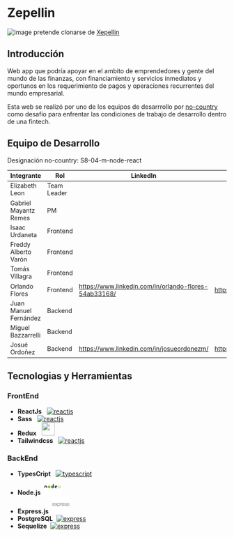# Zepellin
![image](https://github.com/No-Country/s8-04-m-node-react-xepelin/assets/95863162/20b0744f-195e-4b8b-a73a-371bd64d7836)
pretende clonarse de [Xepellin](https://xepelin.com/)

## Introducción

Web app que podría apoyar en el ambito de emprendedores y gente del mundo de las finanzas, con financiamiento y servicios inmediatos y oportunos en los requerimiento de pagos y operaciones recurrentes del mundo empresarial.

Esta web se realizó por uno de los equipos de desarrrollo por [no-country](https://www.nocountry.tech/) como desafío para enfrentar las condiciones de trabajo de desarrollo dentro de una fintech.

## Equipo de Desarrollo
Designación no-country: S8-04-m-node-react

| Integrante               | Rol      | LinkedIn                                             | GitHub                    |
| ----------------------- | -------- | ---------------------------------------------------- | ----------------------------------- |
| Elizabeth Leon | Team Leader  |  |  |
| Gabriel Mayantz Remes | PM  |         |   |
| Isaac Urdaneta | Frontend  |  |  |
| Freddy Alberto Varón | Frontend  | | |
| Tomás Villagra | Frontend  |  |  |
| Orlando Flores | Frontend  | https://www.linkedin.com/in/orlando-flores-54ab33168/| https://github.com/lalomax |
| Juan Manuel Fernández | Backend  | |       |
| Miguel Bazzarrelli | Backend  |  |  |
| Josué Ordoñez  | Backend | https://www.linkedin.com/in/josueordonezm/ | https://github.com/r4zu |

## Tecnologias y Herramientas

### **FrontEnd**

*   **ReactJs** &nbsp; <a href="https://reactjs.org/" rel="nofollow"> <img src="https://cdn.icon-icons.com/icons2/2415/PNG/96/react_original_wordmark_logo_icon_146375.png" alt="reactjs" width="30" height="30" style="max-width: 100%;"> </a>
*   **Sass** &nbsp; <a href="https://sass-lang.com/" rel="nofollow"> <img src="https://user-images.githubusercontent.com/102632512/206369389-ddb1d099-929d-415d-9104-d7df2a7c4590.png" alt="reactjs" width="30" height="30" style="max-width: 100%;"> </a>
*   **Redux** &nbsp; <a href="https://es.redux.js.org/" rel="nofollow"> <img src="https://user-images.githubusercontent.com/102632512/206369396-08fe949c-f01b-4047-b68a-d46c9926fd94.jpg" width="30" height="30" style="max-width: 100%;"> </a>
*   **Tailwindcss** &nbsp; <a href="https://tailwindcss.com/" rel="nofollow"> <img src="https://user-images.githubusercontent.com/102632512/206369384-429ad29c-fce5-4070-94ea-ee70ef40f372.png" alt="reactjs" width="30" height="30" style="max-width: 100%;"> </a>

### **BackEnd**
-   **TypesCript** &nbsp; <a href="https://www.typescriptlang.org/" rel="nofollow"> <img src="https://user-images.githubusercontent.com/102632512/206361616-18e1f5eb-d720-4cac-9e9a-2e16747d726e.png" alt="typescript"  width="20" height="20" style="max-width: 100%;"> </a>
-   **Node.js**&nbsp; <a href="https://nodejs.org" rel="nofollow"> <img src="https://raw.githubusercontent.com/devicons/devicon/master/icons/nodejs/nodejs-original-wordmark.svg" alt="nodejs" width="40" height="40" style="max-width: 100%;"> </a>
-   **Express.js**&nbsp; <a href="https://expressjs.com" rel="nofollow"> <img src="https://raw.githubusercontent.com/devicons/devicon/master/icons/express/express-original-wordmark.svg" alt="express" width="40" height="40" style="max-width: 100%;"> </a>
-   **PostgreSQL**&nbsp; <a href="https://www.postgresql.org/" rel="nofollow"> <img src="http://www.geomapik.com/wp-content/uploads/2019/09/postgresql-logo-921x1024.png" alt="express" width="40" height="40" style="max-width: 100%;"> </a>
-   **Sequelize**&nbsp; <a href="https://sequelize.org/" rel="nofollow"> <img src="https://user-images.githubusercontent.com/102632512/206369387-20bc6337-6604-4a3b-afaa-4d6d2718a7bf.png" alt="express" width="25" height="25" style="max-width: 100%;"> </a>
